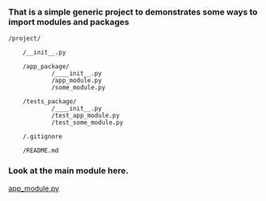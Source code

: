 ### That is a simple generic project to demonstrates some ways to import modules and packages

```
/project/

    /__init__.py

    /app_package/
            /____init__.py
            /app_module.py
            /some_module.py

    /tests_package/
            /____init__.py
            /test_app_module.py
            /test_some_module.py

    /.gitignore
    
    /README.md
```

### Look at the main module here.
<a href="project/app_package/app_module.py">app_module.py</a>
